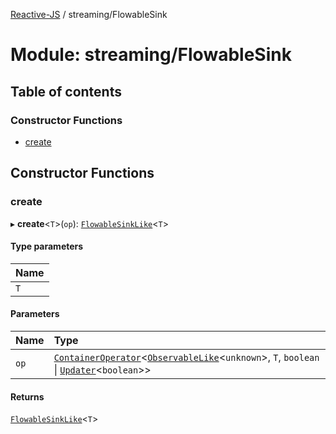 [Reactive-JS](../README.md) / streaming/FlowableSink

# Module: streaming/FlowableSink

## Table of contents

### Constructor Functions

- [create](streaming_FlowableSink.md#create)

## Constructor Functions

### create

▸ **create**<`T`\>(`op`): [`FlowableSinkLike`](../interfaces/streaming.FlowableSinkLike.md)<`T`\>

#### Type parameters

| Name |
| :------ |
| `T` |

#### Parameters

| Name | Type |
| :------ | :------ |
| `op` | [`ContainerOperator`](containers.md#containeroperator)<[`ObservableLike`](../interfaces/rx.ObservableLike.md)<`unknown`\>, `T`, `boolean` \| [`Updater`](functions.md#updater)<`boolean`\>\> |

#### Returns

[`FlowableSinkLike`](../interfaces/streaming.FlowableSinkLike.md)<`T`\>
